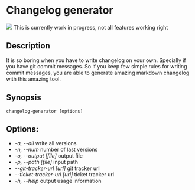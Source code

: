 # Changelog generator

![](https://cdn2.iconfinder.com/data/icons/freecns-cumulus/32/519791-101_Warning-128.png)
This is currently work in progress, not all features working right

## Description

It is so boring when you have to write changelog on your own. Specially if you have git commit messages. So if you keep few simple rules for writing commit messages, you are able to generate amazing markdown changelog with this amazing tool.

## Synopsis
```
changelog-generator [options]
```

## Options:  
- *-a, --all*                   write all versions
- *-n, --num <n>*               number of last versions
- *-o, --output [file]*         output file
- *-p, --path [file]*           input path
- *--git-tracker-url [url]*     git tracker url
- *--ticket-tracker-url [url]*  ticket tracker url
- *-h, --help*                  output usage information
